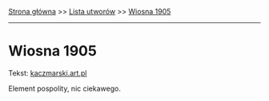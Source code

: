 [Strona główna](../index.md) >> [Lista utworów](../list.md) >> [Wiosna 1905](637.md)

---

# Wiosna 1905

Tekst: [kaczmarski.art.pl](https://www.kaczmarski.art.pl/tworczosc/wiersze/wiosna-1905/)

Element pospolity, nic ciekawego.